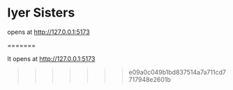 # Iyer Sisters 
opens at http://127.0.0.1:5173

=======

It opens at http://127.0.0.1:5173

>>>>>>> e09a0c049b1bd837514a7a711cd7717948e2601b
